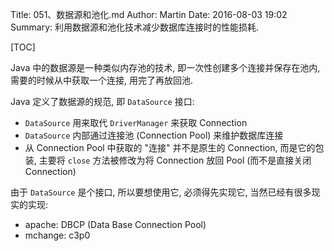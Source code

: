 Title: 051、数据源和池化.md
Author: Martin
Date: 2016-08-03 19:02
Summary: 利用数据源和池化技术减少数据库连接时的性能损耗.

[TOC]

Java 中的数据源是一种类似内存池的技术, 即一次性创建多个连接并保存在池内, 需要的时候从中获取一个连接, 用完了再放回池.

Java 定义了数据源的规范, 即 `DataSource` 接口:

- `DataSource` 用来取代 `DriverManager` 来获取  Connection
- `DataSource` 内部通过连接池 (Connection Pool) 来维护数据库连接
- 从 Connection Pool 中获取的 "连接" 并不是原生的 Connection, 而是它的包装, 主要将 `close` 方法被修改为将 Connection 放回 Pool (而不是直接关闭 Connection)

由于 `DataSource` 是个接口, 所以要想使用它, 必须得先实现它, 当然已经有很多现实的实现:

- apache: DBCP (Data Base Connection Pool)
- mchange: c3p0
